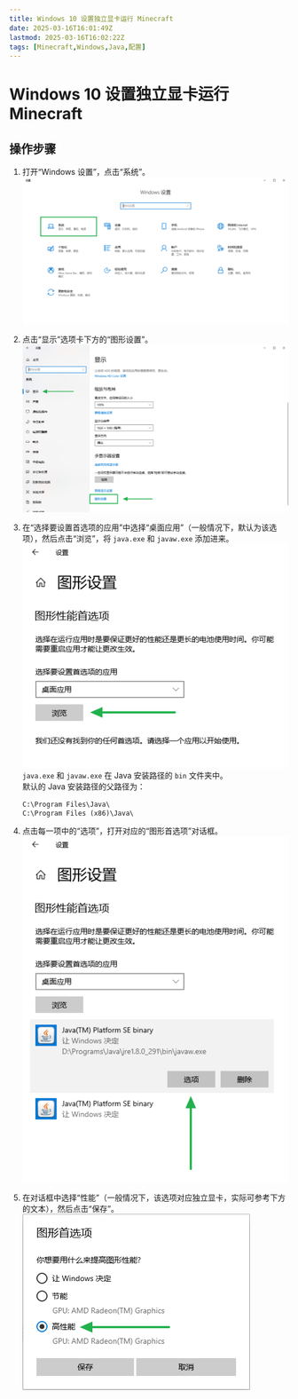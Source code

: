 ```yaml
---
title: Windows 10 设置独立显卡运行 Minecraft
date: 2025-03-16T16:01:49Z
lastmod: 2025-03-16T16:02:22Z
tags: [Minecraft,Windows,Java,配置]
---
```


# Windows 10 设置独立显卡运行 Minecraft

## 操作步骤

1. 打开“Windows 设置”，点击“系统”。  
    ​![截图](assets/network-asset-01-20250316163935-rkvoa6y.png "截图")
2. 点击“显示”选项卡下方的“图形设置”。  
    ​![截图](assets/network-asset-02-20250316163935-pjkkzbs.png "截图")
3. 在“选择要设置首选项的应用”中选择“桌面应用”（一般情况下，默认为该选项），然后点击“浏览”，将 `java.exe` 和 `javaw.exe` 添加进来。  
    ​![截图](assets/network-asset-03-20250316163935-pc8y963.png "截图")  
    ​`java.exe` 和 `javaw.exe` 在 Java 安装路径的 `bin` 文件夹中。  
    默认的 Java 安装路径的父路径为：

    ```text
    C:\Program Files\Java\
    C:\Program Files (x86)\Java\
    ```
4. 点击每一项中的“选项”，打开对应的“图形首选项”对话框。  
    ​![截图](assets/network-asset-04-20250316163936-tfcpoky.png "截图")
5. 在对话框中选择“性能”（一般情况下，该选项对应独立显卡，实际可参考下方的文本），然后点击“保存”。  
    ​![截图](assets/network-asset-05-20250316163936-c1g0etk.png "截图")

‍
